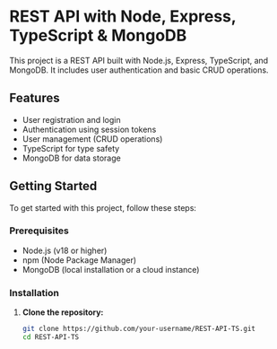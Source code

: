 # REST API with Node, Express, TypeScript & MongoDB

This project is a REST API built with Node.js, Express, TypeScript, and MongoDB. It includes user authentication and basic CRUD operations.

## Features

- User registration and login
- Authentication using session tokens
- User management (CRUD operations)
- TypeScript for type safety
- MongoDB for data storage

## Getting Started

To get started with this project, follow these steps:

### Prerequisites

- Node.js (v18 or higher)
- npm (Node Package Manager)
- MongoDB (local installation or a cloud instance)

### Installation

1. **Clone the repository:**

   ```bash
   git clone https://github.com/your-username/REST-API-TS.git
   cd REST-API-TS

